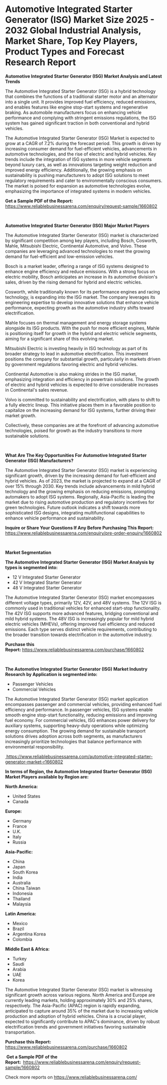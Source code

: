 <p><h1>Automotive Integrated Starter Generator (ISG) Market Size 2025 - 2032 Global Industrial Analysis, Market Share, Top Key Players, Product Types and Forecast Research Report</h1></p><p><strong>Automotive Integrated Starter Generator (ISG) Market Analysis and Latest Trends</strong></p>
<p><p>The Automotive Integrated Starter Generator (ISG) is a hybrid technology that combines the functions of a traditional starter motor and an alternator into a single unit. It provides improved fuel efficiency, reduced emissions, and enables features like engine stop-start systems and regenerative braking. As automobile manufacturers focus on enhancing vehicle performance and complying with stringent emissions regulations, the ISG system has gained significant traction in both conventional and hybrid vehicles.</p><p>The Automotive Integrated Starter Generator (ISG) Market is expected to grow at a CAGR of 7.2% during the forecast period. This growth is driven by increasing consumer demand for fuel-efficient vehicles, advancements in automotive technologies, and the rise of electric and hybrid vehicles. Key trends include the integration of ISG systems in more vehicle segments beyond luxury cars, as well as innovations targeting weight reduction and improved energy efficiency. Additionally, the growing emphasis on sustainability is pushing manufacturers to adopt ISG solutions to meet regulatory requirements and cater to environmentally conscious consumers. The market is poised for expansion as automotive technologies evolve, emphasizing the importance of integrated systems in modern vehicles.</p></p>
<p><strong>Get a Sample PDF of the Report:&nbsp;</strong> <a href="https://www.reliablebusinessarena.com/enquiry/request-sample/1660802?utm_campaign=2792&utm_medium=2&utm_source=Github&utm_content=ia&utm_term=29032025&utm_id=automotive-integrated-starter-generator-isg">https://www.reliablebusinessarena.com/enquiry/request-sample/1660802</a></p>
<p>&nbsp;</p>
<p><strong>Automotive Integrated Starter Generator (ISG) Major Market Players</strong></p>
<p><p>The Automotive Integrated Starter Generator (ISG) market is characterized by significant competition among key players, including Bosch, Cosworth, Mahle, Mitsubishi Electric, Continental Automotive, and Volvo. These companies are leveraging advanced technologies to meet the growing demand for fuel-efficient and low-emission vehicles.</p><p>Bosch is a market leader, offering a range of ISG systems designed to enhance engine efficiency and reduce emissions. With a strong focus on electric mobility, Bosch anticipates an increase in its automotive division's sales, driven by the rising demand for hybrid and electric vehicles.</p><p>Cosworth, while traditionally known for its performance engines and racing technology, is expanding into the ISG market. The company leverages its engineering expertise to develop innovative solutions that enhance vehicle performance, expecting growth as the automotive industry shifts toward electrification.</p><p>Mahle focuses on thermal management and energy storage systems alongside its ISG products. With the push for more efficient engines, Mahle is positioning itself for growth in the hybrid and electric vehicle segments, aiming for a significant share of this evolving market.</p><p>Mitsubishi Electric is investing heavily in ISG technology as part of its broader strategy to lead in automotive electrification. This investment positions the company for substantial growth, particularly in markets driven by government regulations favoring electric and hybrid vehicles.</p><p>Continental Automotive is also making strides in the ISG market, emphasizing integration and efficiency in powertrain solutions. The growth of electric and hybrid vehicles is expected to drive considerable increases in Continental's sales revenue.</p><p>Volvo is committed to sustainability and electrification, with plans to shift to a fully electric lineup. This initiative places them in a favorable position to capitalize on the increasing demand for ISG systems, further driving their market growth.</p><p>Collectively, these companies are at the forefront of advancing automotive technologies, poised for growth as the industry transitions to more sustainable solutions.</p></p>
<p>&nbsp;</p>
<p><strong>What Are The Key Opportunities For Automotive Integrated Starter Generator (ISG) Manufacturers?</strong></p>
<p><p>The Automotive Integrated Starter Generator (ISG) market is experiencing significant growth, driven by the increasing demand for fuel-efficient and hybrid vehicles. As of 2023, the market is projected to expand at a CAGR of over 15% through 2030. Key trends include advancements in mild hybrid technology and the growing emphasis on reducing emissions, prompting automakers to adopt ISG systems. Regionally, Asia-Pacific is leading the market due to rising automotive production and regulatory incentives for green technologies. Future outlook indicates a shift towards more sophisticated ISG designs, integrating multifunctional capabilities to enhance vehicle performance and sustainability.</p></p>
<p><strong>Inquire or Share Your Questions If Any Before Purchasing This Report:</strong> <a href="https://www.reliablebusinessarena.com/enquiry/pre-order-enquiry/1660802?utm_campaign=2792&utm_medium=2&utm_source=Github&utm_content=ia&utm_term=29032025&utm_id=automotive-integrated-starter-generator-isg">https://www.reliablebusinessarena.com/enquiry/pre-order-enquiry/1660802</a></p>
<p>&nbsp;</p>
<p><strong>Market Segmentation</strong></p>
<p><strong>The Automotive Integrated Starter Generator (ISG) Market Analysis by types is segmented into:</strong></p>
<p><ul><li>12 V Integrated Starter Generator</li><li>42 V Integrated Starter Generator</li><li>48 V Integrated Starter Generator</li></ul></p>
<p><p>The Automotive Integrated Starter Generator (ISG) market encompasses different voltage types, primarily 12V, 42V, and 48V systems. The 12V ISG is commonly used in traditional vehicles for enhanced start-stop functionality. The 42V ISG supports more advanced features, bridging conventional and mild hybrid systems. The 48V ISG is increasingly popular for mild hybrid electric vehicles (MHEVs), offering improved fuel efficiency and reduced emissions. Each type serves distinct vehicle requirements, contributing to the broader transition towards electrification in the automotive industry.</p></p>
<p><strong>Purchase this Report:&nbsp;</strong><a href="https://www.reliablebusinessarena.com/purchase/1660802?utm_campaign=2792&utm_medium=2&utm_source=Github&utm_content=ia&utm_term=29032025&utm_id=automotive-integrated-starter-generator-isg">https://www.reliablebusinessarena.com/purchase/1660802</a></p>
<p>&nbsp;</p>
<p><strong>The Automotive Integrated Starter Generator (ISG) Market Industry Research by Application is segmented into:</strong></p>
<p><ul><li>Passenger Vehicles</li><li>Commercial Vehicles</li></ul></p>
<p><p>The Automotive Integrated Starter Generator (ISG) market application encompasses passenger and commercial vehicles, providing enhanced fuel efficiency and performance. In passenger vehicles, ISG systems enable smooth engine stop-start functionality, reducing emissions and improving fuel economy. For commercial vehicles, ISG enhances power delivery for auxiliary systems, supporting heavy-duty operations while optimizing energy consumption. The growing demand for sustainable transport solutions drives adoption across both segments, as manufacturers increasingly prioritize technologies that balance performance with environmental responsibility.</p></p>
<p><a href="https://www.reliablebusinessarena.com/automotive-integrated-starter-generator-market-r1660802?utm_campaign=2792&utm_medium=2&utm_source=Github&utm_content=ia&utm_term=29032025&utm_id=automotive-integrated-starter-generator-isg">&nbsp;https://www.reliablebusinessarena.com/automotive-integrated-starter-generator-market-r1660802</a></p>
<p><strong>In terms of Region, the Automotive Integrated Starter Generator (ISG) Market Players available by Region are:</strong></p>
<p>
    <p> <strong> North America: </strong>
        <ul>
            <li>United States</li>
            <li>Canada</li>
        </ul>
        </p> 
    <p> <strong> Europe: </strong>
        <ul>
            <li>Germany</li>
            <li>France</li>
            <li>U.K.</li>
            <li>Italy</li>
            <li>Russia</li>
        </ul>
        </p> 
    <p> <strong> Asia-Pacific: </strong>
        <ul>
            <li>China</li>
            <li>Japan</li>
            <li>South Korea</li>
            <li>India</li>
            <li>Australia</li>
            <li>China Taiwan</li>
            <li>Indonesia</li>
            <li>Thailand</li>
            <li>Malaysia</li>
        </ul>
        </p> 
    <p> <strong> Latin America: </strong>
        <ul>
            <li>Mexico</li>
            <li>Brazil</li>
            <li>Argentina Korea</li>
            <li>Colombia</li>
        </ul>
        </p> 
    <p> <strong> Middle East & Africa: </strong>
        <ul>
            <li>Turkey</li>
            <li>Saudi</li>
            <li>Arabia</li>
            <li>UAE</li>
            <li>Korea</li>
        </ul>
    </p>
    </p>
<p><p>The Automotive Integrated Starter Generator (ISG) market is witnessing significant growth across various regions. North America and Europe are currently leading markets, holding approximately 30% and 25% shares, respectively. The Asia-Pacific (APAC) region is rapidly expanding, anticipated to capture around 35% of the market due to increasing vehicle production and adoption of hybrid vehicles. China is a crucial player, expected to significantly contribute to APAC's dominance, driven by robust electrification trends and government initiatives favoring sustainable transportation.</p></p>
<p><strong>Purchase this Report: </strong><a href="https://www.reliablebusinessarena.com/purchase/1660802?utm_campaign=2792&utm_medium=2&utm_source=Github&utm_content=ia&utm_term=29032025&utm_id=automotive-integrated-starter-generator-isg">https://www.reliablebusinessarena.com/purchase/1660802</a></p>
<p>&nbsp;<strong>Get a Sample PDF of the Report:&nbsp;&nbsp;</strong><a href="https://www.reliablebusinessarena.com/enquiry/request-sample/1660802?utm_campaign=2792&utm_medium=2&utm_source=Github&utm_content=ia&utm_term=29032025&utm_id=automotive-integrated-starter-generator-isg">https://www.reliablebusinessarena.com/enquiry/request-sample/1660802</a></p>
<p><strong></strong></p>
<p>Check more reports on <a href="https://www.reliablebusinessarena.com/?utm_campaign=2792&utm_medium=2&utm_source=Github&utm_content=ia&utm_term=29032025&utm_id=automotive-integrated-starter-generator-isg">https://www.reliablebusinessarena.com/</a></p>